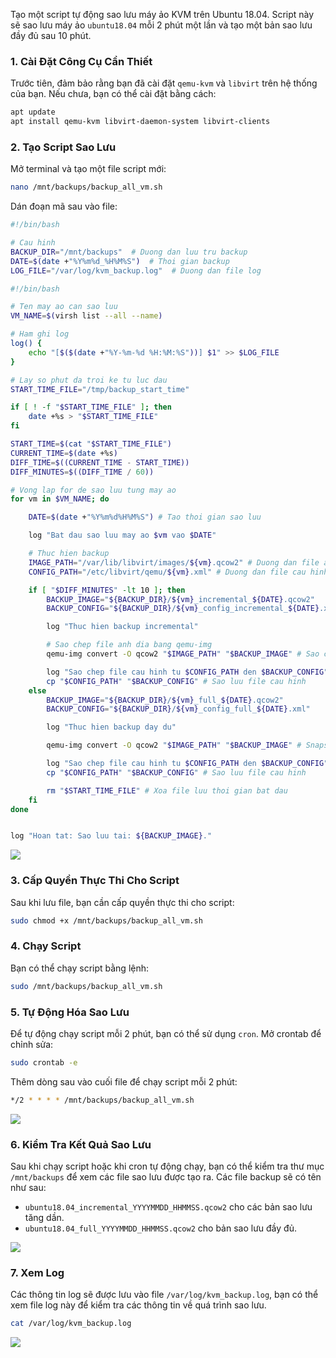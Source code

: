 Tạo một script tự động sao lưu máy ảo KVM trên Ubuntu 18.04. Script này sẽ sao lưu máy ảo `ubuntu18.04` mỗi 2 phút một lần và tạo một bản sao lưu đầy đủ sau 10 phút.

### 1. Cài Đặt Công Cụ Cần Thiết

Trước tiên, đảm bảo rằng bạn đã cài đặt `qemu-kvm` và `libvirt` trên hệ thống của bạn. Nếu chưa, bạn có thể cài đặt bằng cách:

```bash
apt update
apt install qemu-kvm libvirt-daemon-system libvirt-clients
```

### 2. Tạo Script Sao Lưu

Mở terminal và tạo một file script mới:

```bash
nano /mnt/backups/backup_all_vm.sh
```

Dán đoạn mã sau vào file:

```bash
#!/bin/bash

# Cau hinh
BACKUP_DIR="/mnt/backups"  # Duong dan luu tru backup
DATE=$(date +"%Y%m%d_%H%M%S")  # Thoi gian backup
LOG_FILE="/var/log/kvm_backup.log"  # Duong dan file log

#!/bin/bash

# Ten may ao can sao luu
VM_NAME=$(virsh list --all --name)

# Ham ghi log
log() {
    echo "[$($(date +"%Y-%m-%d %H:%M:%S"))] $1" >> $LOG_FILE
}

# Lay so phut da troi ke tu luc dau
START_TIME_FILE="/tmp/backup_start_time"

if [ ! -f "$START_TIME_FILE" ]; then
    date +%s > "$START_TIME_FILE"
fi

START_TIME=$(cat "$START_TIME_FILE")
CURRENT_TIME=$(date +%s)
DIFF_TIME=$((CURRENT_TIME - START_TIME))
DIFF_MINUTES=$((DIFF_TIME / 60))

# Vong lap for de sao luu tung may ao
for vm in $VM_NAME; do

    DATE=$(date +"%Y%m%d%H%M%S") # Tao thoi gian sao luu

    log "Bat dau sao luu may ao $vm vao $DATE"

    # Thuc hien backup
    IMAGE_PATH="/var/lib/libvirt/images/${vm}.qcow2" # Duong dan file anh dia
    CONFIG_PATH="/etc/libvirt/qemu/${vm}.xml" # Duong dan file cau hinh

    if [ "$DIFF_MINUTES" -lt 10 ]; then
        BACKUP_IMAGE="${BACKUP_DIR}/${vm}_incremental_${DATE}.qcow2"
        BACKUP_CONFIG="${BACKUP_DIR}/${vm}_config_incremental_${DATE}.xml"

        log "Thuc hien backup incremental"

        # Sao chep file anh dia bang qemu-img
        qemu-img convert -O qcow2 "$IMAGE_PATH" "$BACKUP_IMAGE" # Sao chep voi dinh dang qcow2 ho tro snapshot

        log "Sao chep file cau hinh tu $CONFIG_PATH den $BACKUP_CONFIG"
        cp "$CONFIG_PATH" "$BACKUP_CONFIG" # Sao luu file cau hinh
    else
        BACKUP_IMAGE="${BACKUP_DIR}/${vm}_full_${DATE}.qcow2"
        BACKUP_CONFIG="${BACKUP_DIR}/${vm}_config_full_${DATE}.xml"

        log "Thuc hien backup day du"

        qemu-img convert -O qcow2 "$IMAGE_PATH" "$BACKUP_IMAGE" # Snapshot qcow2

        log "Sao chep file cau hinh tu $CONFIG_PATH den $BACKUP_CONFIG"
        cp "$CONFIG_PATH" "$BACKUP_CONFIG" # Sao luu file cau hinh

        rm "$START_TIME_FILE" # Xoa file luu thoi gian bat dau
    fi
done


log "Hoan tat: Sao luu tai: ${BACKUP_IMAGE}."

```

![](https://img001.prntscr.com/file/img001/SL6kwf1eTxudBb6MFi6W3A.png)
### 3. Cấp Quyền Thực Thi Cho Script

Sau khi lưu file, bạn cần cấp quyền thực thi cho script:

```bash
sudo chmod +x /mnt/backups/backup_all_vm.sh
```

### 4. Chạy Script

Bạn có thể chạy script bằng lệnh:

```bash
sudo /mnt/backups/backup_all_vm.sh
```

### 5. Tự Động Hóa Sao Lưu

Để tự động chạy script mỗi 2 phút, bạn có thể sử dụng `cron`. Mở crontab để chỉnh sửa:

```bash
sudo crontab -e
```

Thêm dòng sau vào cuối file để chạy script mỗi 2 phút:

```bash
*/2 * * * * /mnt/backups/backup_all_vm.sh
```
![](https://img001.prntscr.com/file/img001/Nmo9PPkKTL-FtC8fXf_2Zg.png)
### 6. Kiểm Tra Kết Quả Sao Lưu

Sau khi chạy script hoặc khi cron tự động chạy, bạn có thể kiểm tra thư mục `/mnt/backups` để xem các file sao lưu được tạo ra. Các file backup sẽ có tên như sau:

- `ubuntu18.04_incremental_YYYYMMDD_HHMMSS.qcow2` cho các bản sao lưu tăng dần.
- `ubuntu18.04_full_YYYYMMDD_HHMMSS.qcow2` cho bản sao lưu đầy đủ.

![](https://img001.prntscr.com/file/img001/EUZP1gGBRUOW54QqVD14aw.png)
### 7. Xem Log

Các thông tin log sẽ được lưu vào file `/var/log/kvm_backup.log`, bạn có thể xem file log này để kiểm tra các thông tin về quá trình sao lưu.

```bash
cat /var/log/kvm_backup.log
```
![](https://img001.prntscr.com/file/img001/lBrfyQR-RG29gCM28YKpmw.png)
